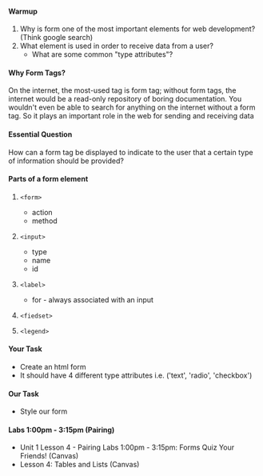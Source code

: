 #### Warmup 
1. Why is form one of the most important elements for web development? (Think google search)
2. What element is used in order to receive data from a user? 
    * What are some common "type attributes"?

#### Why Form Tags?  

On the internet, the most-used tag is form tag; without form tags, the internet would be a read-only repository of boring documentation. You wouldn't even be able to search for anything on the internet without a form tag. So it plays an important role in the web for sending and receiving data


#### Essential Question 
How can a form tag be displayed to indicate to the user that a certain type of information should be provided? 


#### Parts of a form element
1. `<form>`
    * action
    * method 
2. `<input>`
    * type 
    * name 
    * id
    
3. `<label>`
    * for - always associated with an input
4. `<fiedset>`
5. `<legend>`


#### Your Task

* Create an html form
* It should have 4 different type attributes i.e. ('text', 'radio', 'checkbox')



#### Our Task 
* Style our form 


#### Labs 1:00pm - 3:15pm (Pairing)

- Unit 1 Lesson 4 - Pairing Labs 1:00pm - 3:15pm: Forms
Quiz Your Friends! (Canvas)
- Lesson 4: Tables and Lists (Canvas)

